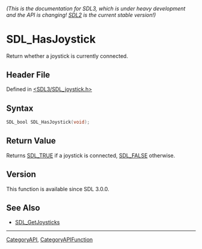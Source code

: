 ###### (This is the documentation for SDL3, which is under heavy development and the API is changing! [SDL2](https://wiki.libsdl.org/SDL2/) is the current stable version!)
# SDL_HasJoystick

Return whether a joystick is currently connected.

## Header File

Defined in [<SDL3/SDL_joystick.h>](https://github.com/libsdl-org/SDL/blob/main/include/SDL3/SDL_joystick.h)

## Syntax

```c
SDL_bool SDL_HasJoystick(void);

```

## Return Value

Returns [SDL_TRUE](SDL_TRUE) if a joystick is connected,
[SDL_FALSE](SDL_FALSE) otherwise.

## Version

This function is available since SDL 3.0.0.

## See Also

* [SDL_GetJoysticks](SDL_GetJoysticks)

----
[CategoryAPI](CategoryAPI), [CategoryAPIFunction](CategoryAPIFunction)

